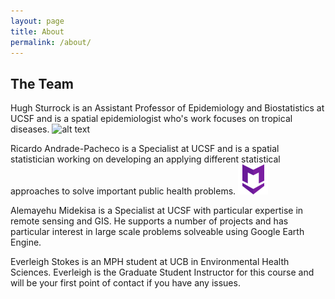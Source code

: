 ```yaml
---
layout: page
title: About
permalink: /about/
---
```


## The Team

Hugh Sturrock is an Assistant Professor of Epidemiology and Biostatistics at UCSF and is a spatial epidemiologist who's work focuses on tropical diseases.
![alt text](https://www.dropbox.com/s/3ra4lwmnxdmjhux/IMG_9905_small.png?dl=1 "Logo Title Text 1")

Ricardo Andrade-Pacheco is a Specialist at UCSF and is a spatial statistician working on developing an applying different statistical approaches to solve important public health problems.
![alt text](https://github.com/adam-p/markdown-here/raw/master/src/common/images/icon48.png "Logo Title Text 1")

Alemayehu Midekisa is a Specialist at UCSF with particular expertise in remote sensing and GIS. He supports a number of projects and has particular interest in large scale problems solveable using Google Earth Engine.

Everleigh Stokes is an MPH student at UCB in Environmental Health Sciences. Everleigh is the Graduate Student Instructor for this course and will be your first point of contact if you have any issues.
